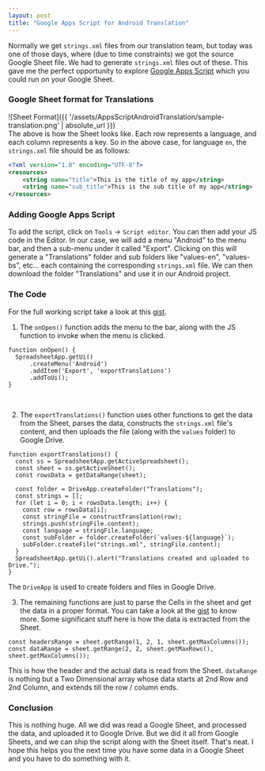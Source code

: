 ```yaml
---
layout: post
title: "Google Apps Script for Android Translation"
---
```


Normally we get `strings.xml` files from our translation team, but today was one of those days, where (due to time
constraints) we got the source Google Sheet file. We had to generate `strings.xml` files out of these. This gave me
the perfect opportunity to explore [Google Apps Script](https://developers.google.com/apps-script) which you could run
on your Google Sheet.

### Google Sheet format for Translations
![Sheet Format]({{ '/assets/AppsScriptAndroidTranslation/sample-translation.png' | absolute_url }})
<br>
The above is how the Sheet looks like. Each row represents a language, and each column represents a key. So in the above
case, for language `en`, the `strings.xml` file should be as follows:

```xml
<?xml version="1.0" encoding="UTF-8"?>
<resources>
    <string name="title">This is the title of my app</string>
    <string name="sub_title">This is the sub title of my app</string>
</resources>
```

### Adding Google Apps Script
To add the script, click on `Tools` -> `Script editor`. You can then add your JS code in the Editor. In our case, we will
add a menu "Android" to the menu bar, and then a sub-menu under it called "Export". Clicking on this will generate a "Translations"
folder and sub folders like "values-en", "values-bs", etc... each containing the corresponding `strings.xml` file. We can
then download the folder "Translations" and use it in our Android project.

### The Code
For the full working script take a look at this [gist](https://gist.github.com/thsaravana/51676f49a80cb23e2ff25e98b0aa6fd7).

1. The `onOpen()` function adds the menu to the bar, along with the JS function to invoke when the menu is clicked.
```
function onOpen() {
  SpreadsheetApp.getUi()
      .createMenu('Android')
      .addItem('Export', 'exportTranslations')
      .addToUi();
}
```
<br>

2. The `exportTranslations()` function uses other functions to get the data from the Sheet, parses the data, constructs
the `strings.xml` file's content, and then uploads the file (along with the `values` folder) to Google Drive.
```
function exportTranslations() {
  const ss = SpreadsheetApp.getActiveSpreadsheet();
  const sheet = ss.getActiveSheet();
  const rowsData = getDataRange(sheet);

  const folder = DriveApp.createFolder("Translations");
  const strings = [];
  for (let i = 0; i < rowsData.length; i++) {
    const row = rowsData[i];
    const stringFile = constructTranslation(row);
    strings.push(stringFile.content);
    const language = stringFile.language;
    const subFolder = folder.createFolder(`values-${language}`);
    subFolder.createFile("strings.xml", stringFile.content);
  }
  SpreadsheetApp.getUi().alert("Translations created and uploaded to Drive.");
}
```

The `DriveApp` is used to create folders and files in Google Drive.

3. The remaining functions are just to parse the Cells in the sheet and get the data in a proper format. You can take a look
at the [gist](https://gist.github.com/thsaravana/51676f49a80cb23e2ff25e98b0aa6fd7) to know more. Some significant stuff here
is how the data is extracted from the Sheet.
``` 
const headersRange = sheet.getRange(1, 2, 1, sheet.getMaxColumns());
const dataRange = sheet.getRange(2, 2, sheet.getMaxRows(), sheet.getMaxColumns());
```

This is how the header and the actual data is read from the Sheet. `dataRange` is nothing but a Two Dimensional array whose
data starts at 2nd Row and 2nd Column, and extends till the row / column ends.

### Conclusion
This is nothing huge. All we did was read a Google Sheet, and processed the data, and uploaded it to Google Drive. But we
did it all from Google Sheets, and we can ship the script along with the Sheet itself. That's neat. I hope this helps you 
the next time you have some data in a Google Sheet and you have to do something with it.